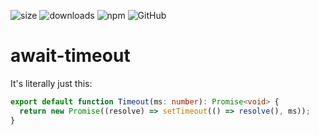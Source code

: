 ![size](https://img.shields.io/bundlephobia/minzip/@sebastbake/await-timeout)
![downloads](https://img.shields.io/npm/dw/@sebastbake/await-timeout)
![npm](https://img.shields.io/npm/v/@sebastbake/await-timeout)
![GitHub](https://img.shields.io/github/license/sebastbake/await-timeout)

# await-timeout

It's literally just this:

```ts
export default function Timeout(ms: number): Promise<void> {
  return new Promise((resolve) => setTimeout(() => resolve(), ms));
}
```
